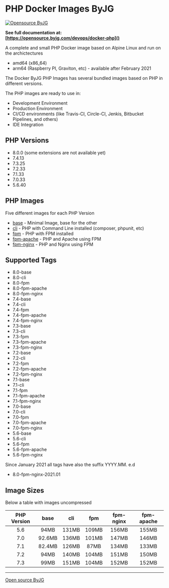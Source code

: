 # PHP Docker Images ByJG

[![Opensource ByJG](https://img.shields.io/badge/opensource-byjg-success.svg)](http://opensource.byjg.com)

**See full documentation at: [https://opensource.byjg.com/devops/docker-php]()**

A complete and small PHP Docker image based on Alpine Linux and run on the archictectures
- amd64 (x86_64)
- arm64 (Raspberry PI, Graviton, etc) - available after February 2021

The Docker ByJG PHP Images has several bundled images based on PHP in different versions.

The PHP images are ready to use in:
 - Development Environment
 - Production Environment
 - CI/CD environments (like Travis-CI, Circle-CI, Jenkis, Bitbucket Pipelines, and others)
 - IDE Integration
 
## PHP Versions

- 8.0.0 (some extensions are not available yet)
- 7.4.13
- 7.3.25
- 7.2.33
- 7.1.33
- 7.0.33
- 5.6.40

## PHP Images

Five different images for each PHP Version

* [base](image-base) - Minimal Image, base for the other
* [cli](image-cli) - PHP with Command Line installed (composer, phpunit, etc)
* [fpm](image-fpm) - PHP with FPM installed
* [fpm-apache](image-fpm) - PHP and Apache using FPM
* [fpm-nginx](image-fpm) - PHP and Nginx using FPM

## Supported Tags

- 8.0-base
- 8.0-cli
- 8.0-fpm
- 8.0-fpm-apache
- 8.0-fpm-nginx
- 7.4-base
- 7.4-cli
- 7.4-fpm
- 7.4-fpm-apache
- 7.4-fpm-nginx
- 7.3-base
- 7.3-cli
- 7.3-fpm
- 7.3-fpm-apache
- 7.3-fpm-nginx
- 7.2-base
- 7.2-cli
- 7.2-fpm
- 7.2-fpm-apache
- 7.2-fpm-nginx
- 7.1-base
- 7.1-cli
- 7.1-fpm
- 7.1-fpm-apache
- 7.1-fpm-nginx
- 7.0-base
- 7.0-cli
- 7.0-fpm
- 7.0-fpm-apache
- 7.0-fpm-nginx
- 5.6-base
- 5.6-cli
- 5.6-fpm
- 5.6-fpm-apache
- 5.6-fpm-nginx

Since January 2021 all tags have also the suffix YYYY.MM. e.d
- 8.0-fpm-nginx-2021.01



## Image Sizes

Below a table with images uncompressed

| PHP Version   | base   | cli   | fpm    | fpm-nginx | fpm-apache |
|:-------------:|:------:|:-----:|:------:|:---------:|:----------:|
| 5.6           |   94MB | 131MB | 109MB  | 156MB     | 155MB      |
| 7.0           | 92.6MB | 136MB | 101MB  | 147MB     | 146MB      |
| 7.1           | 82.4MB | 126MB | 87MB   | 134MB     | 133MB      |
| 7.2           |   94MB | 140MB | 104MB  | 151MB     | 150MB      |
| 7.3           |   99MB | 151MB | 104MB  | 152MB     | 152MB      |

----
[Open source ByJG](http://opensource.byjg.com)

